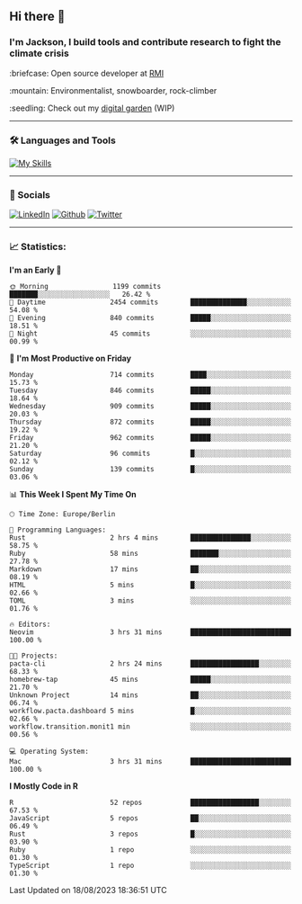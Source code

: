 ## Hi there :wave:
### I'm Jackson, I build tools and contribute research to fight the climate crisis
<p> :briefcase: Open source developer at <a href="https://rmi.org/" alt="RMI">RMI</a></p>
<p> :mountain: Environmentalist, snowboarder, rock-climber</p>
<p> :seedling: Check out my <a href="https://jdhoffa.github.io/" alt="digital garden">digital garden</a> (WIP) </p>

---

### :hammer_and_wrench: Languages and Tools

[![My Skills](https://skillicons.dev/icons?i=r,docker,python,rust,html,css,js,neovim,git,postgresql,azure&perline=6&theme=dark)](https://skillicons.dev)

---

### :iphone: Socials

[![LinkedIn](https://skillicons.dev/icons?i=linkedin&theme=dark)](https://www.linkedin.com/in/jackson-hoffart/) 
[![Github](https://skillicons.dev/icons?i=github&theme=dark)](https://github.com/jdhoffa) 
[![Twitter](https://skillicons.dev/icons?i=twitter&theme=dark)](https://twitter.com/jdhoffart) 

---

### :chart_with_upwards_trend: Statistics:

 
<!--START_SECTION:waka-->
**I'm an Early 🐤** 

```text
🌞 Morning                1199 commits        ███████░░░░░░░░░░░░░░░░░░   26.42 % 
🌆 Daytime                2454 commits        ██████████████░░░░░░░░░░░   54.08 % 
🌃 Evening                840 commits         █████░░░░░░░░░░░░░░░░░░░░   18.51 % 
🌙 Night                  45 commits          ░░░░░░░░░░░░░░░░░░░░░░░░░   00.99 % 
```
📅 **I'm Most Productive on Friday** 

```text
Monday                   714 commits         ████░░░░░░░░░░░░░░░░░░░░░   15.73 % 
Tuesday                  846 commits         █████░░░░░░░░░░░░░░░░░░░░   18.64 % 
Wednesday                909 commits         █████░░░░░░░░░░░░░░░░░░░░   20.03 % 
Thursday                 872 commits         █████░░░░░░░░░░░░░░░░░░░░   19.22 % 
Friday                   962 commits         █████░░░░░░░░░░░░░░░░░░░░   21.20 % 
Saturday                 96 commits          █░░░░░░░░░░░░░░░░░░░░░░░░   02.12 % 
Sunday                   139 commits         █░░░░░░░░░░░░░░░░░░░░░░░░   03.06 % 
```


📊 **This Week I Spent My Time On** 

```text
🕑︎ Time Zone: Europe/Berlin

💬 Programming Languages: 
Rust                     2 hrs 4 mins        ███████████████░░░░░░░░░░   58.75 % 
Ruby                     58 mins             ███████░░░░░░░░░░░░░░░░░░   27.78 % 
Markdown                 17 mins             ██░░░░░░░░░░░░░░░░░░░░░░░   08.19 % 
HTML                     5 mins              █░░░░░░░░░░░░░░░░░░░░░░░░   02.66 % 
TOML                     3 mins              ░░░░░░░░░░░░░░░░░░░░░░░░░   01.76 % 

🔥 Editors: 
Neovim                   3 hrs 31 mins       █████████████████████████   100.00 % 

🐱‍💻 Projects: 
pacta-cli                2 hrs 24 mins       █████████████████░░░░░░░░   68.33 % 
homebrew-tap             45 mins             █████░░░░░░░░░░░░░░░░░░░░   21.70 % 
Unknown Project          14 mins             ██░░░░░░░░░░░░░░░░░░░░░░░   06.74 % 
workflow.pacta.dashboard 5 mins              █░░░░░░░░░░░░░░░░░░░░░░░░   02.66 % 
workflow.transition.monit1 min               ░░░░░░░░░░░░░░░░░░░░░░░░░   00.56 % 

💻 Operating System: 
Mac                      3 hrs 31 mins       █████████████████████████   100.00 % 
```

**I Mostly Code in R** 

```text
R                        52 repos            █████████████████░░░░░░░░   67.53 % 
JavaScript               5 repos             ██░░░░░░░░░░░░░░░░░░░░░░░   06.49 % 
Rust                     3 repos             █░░░░░░░░░░░░░░░░░░░░░░░░   03.90 % 
Ruby                     1 repo              ░░░░░░░░░░░░░░░░░░░░░░░░░   01.30 % 
TypeScript               1 repo              ░░░░░░░░░░░░░░░░░░░░░░░░░   01.30 % 
```




 Last Updated on 18/08/2023 18:36:51 UTC
<!--END_SECTION:waka-->
